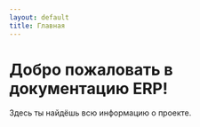 ```yaml
---
layout: default
title: Главная
---
```


# Добро пожаловать в документацию ERP!
Здесь ты найдёшь всю информацию о проекте.
